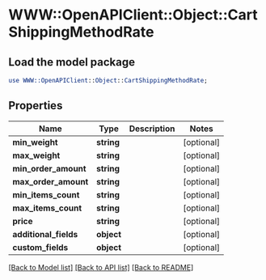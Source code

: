 # WWW::OpenAPIClient::Object::CartShippingMethodRate

## Load the model package
```perl
use WWW::OpenAPIClient::Object::CartShippingMethodRate;
```

## Properties
Name | Type | Description | Notes
------------ | ------------- | ------------- | -------------
**min_weight** | **string** |  | [optional] 
**max_weight** | **string** |  | [optional] 
**min_order_amount** | **string** |  | [optional] 
**max_order_amount** | **string** |  | [optional] 
**min_items_count** | **string** |  | [optional] 
**max_items_count** | **string** |  | [optional] 
**price** | **string** |  | [optional] 
**additional_fields** | **object** |  | [optional] 
**custom_fields** | **object** |  | [optional] 

[[Back to Model list]](../README.md#documentation-for-models) [[Back to API list]](../README.md#documentation-for-api-endpoints) [[Back to README]](../README.md)



